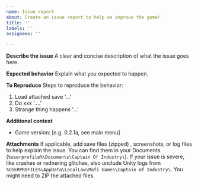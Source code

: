 ```yaml
---
name: Issue report
about: Create an issue report to help us improve the game!
title: ''
labels: ''
assignees: ''

---
```


**Describe the issue**
A clear and concise description of what the issue goes here.

**Expected behavior**
Explain what you expected to happen.

**To Reproduce**
Steps to reproduce the behavior:
1. Load attached save '...'
2. Do xxx '....'
3. Strange thing happens '...'

**Additional context**
 - Game version: [e.g. 0.2.1a, see main menu]

**Attachments**
If applicable, add save files (zipped) , screenshots, or log files to help explain the issue. You can find them in your Documents (`%userprofile%\Documents\Captain Of Industry\`). If your issue is severe, like crashes or rednering glitches, also unclude Unity logs from `%USERPROFILE%\AppData\LocalLow\Mafi Games\Captain of Industry\`. You might need to ZIP the attached files.
